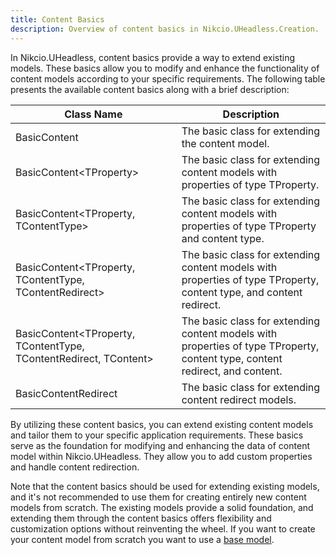 ```yaml
---
title: Content Basics
description: Overview of content basics in Nikcio.UHeadless.Creation.
---
```


In Nikcio.UHeadless, content basics provide a way to extend existing models. These basics allow you to modify and enhance the functionality of content models according to your specific requirements. The following table presents the available content basics along with a brief description:

| Class Name                                                  | Description                                                                                     |
|-------------------------------------------------------------|-------------------------------------------------------------------------------------------------|
| BasicContent                                                | The basic class for extending the content model.                                                |
| BasicContent\<TProperty>                                    | The basic class for extending content models with properties of type TProperty.                 |
| BasicContent\<TProperty, TContentType>                      | The basic class for extending content models with properties of type TProperty and content type. |
| BasicContent\<TProperty, TContentType, TContentRedirect>    | The basic class for extending content models with properties of type TProperty, content type, and content redirect. |
| BasicContent\<TProperty, TContentType, TContentRedirect, TContent> | The basic class for extending content models with properties of type TProperty, content type, content redirect, and content. |
| BasicContentRedirect                                        | The basic class for extending content redirect models.                                           |

By utilizing these content basics, you can extend existing content models and tailor them to your specific application requirements. These basics serve as the foundation for modifying and enhancing the data of content model within Nikcio.UHeadless. They allow you to add custom properties and handle content redirection.

Note that the content basics should be used for extending existing models, and it's not recommended to use them for creating entirely new content models from scratch. The existing models provide a solid foundation, and extending them through the content basics offers flexibility and customization options without reinventing the wheel. If you want to create your content model from scratch you want to use a [base model](../bases).